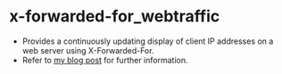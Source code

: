 # x-forwarded-for_webtraffic

* Provides a continuously updating display of client IP addresses on a web server using X-Forwarded-For.
* Refer to [my blog post](https://cetre.co.uk/blog/get-a-continuously-updating-display-of-client-ip-addresses-on-a-web-server-using-x-forwarded-for/) for further information.
